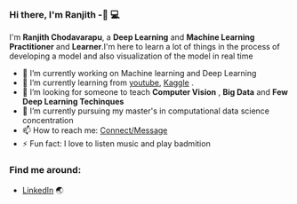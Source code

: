 ### Hi there, I'm Ranjith -👋 :computer:

I'm **Ranjith Chodavarapu**, a **Deep Learning** and **Machine Learning**  **Practitioner** and **Learner**.I'm here to learn a lot of things in the process of developing a model and also visualization of the model in real time


- 🔭 I’m currently working on Machine learning and Deep Learning 
- 🌱 I’m currently learning from [youtube](https://www.youtube.com/), [Kaggle](https://www.kaggle.com/)  .
- 🤔 I’m looking for someone to teach   **Computer Vision** , **Big Data** and **Few Deep Learning Techinques**
- 🌱 I’m currently pursuing my master's in computational data science concentration
- 📫 How to reach me: [Connect/Message](https://linkedin.com/in/ranjith-chodavarapu-404537151/)
- ⚡ Fun fact: I love to listen music and play badmition


 ### Find me around:
- [LinkedIn](https://linkedin.com/in/ranjith-chodavarapu-404537151/) :earth_asia:



<br/>






